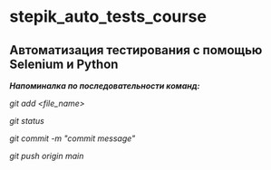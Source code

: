 # stepik_auto_tests_course


## Автоматизация тестирования с помощью Selenium и Python


***Напоминалка по последовательности команд:***

*git add <file_name>*

*git status*

*git commit -m "commit message"*

*git push origin main*
